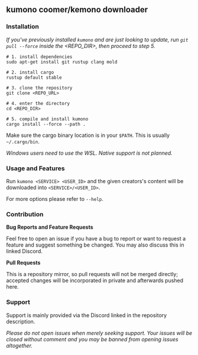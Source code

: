 ## kumono coomer/kemono downloader

### Installation

*If you've previously installed `kumono` and are just looking to update, run `git pull --force` inside the <REPO_DIR>, then proceed to step 5.*

```fish
# 1. install dependencies
sudo apt-get install git rustup clang mold

# 2. install cargo
rustup default stable

# 3. clone the repository
git clone <REPO_URL>

# 4. enter the directory
cd <REPO_DIR>

# 5. compile and install kumono
cargo install --force --path .
```

Make sure the cargo binary location is in your `$PATH`. This is usually `~/.cargo/bin`.

*Windows users need to use the WSL. Native support is not planned.*

### Usage and Features

Run `kumono <SERVICE> <USER_ID>` and the given creators's content will be downloaded into `<SERVICE>/<USER_ID>`.

For more options please refer to `--help`.

### Contribution

**Bug Reports and Feature Requests**

Feel free to open an issue if you have a bug to report or want to request a feature and suggest something be changed. You may also discuss this in linked Discord.

**Pull Requests**

This is a repository mirror, so pull requests will not be merged directly; accepted changes will be incorporated in private and afterwards pushed here.

### Support

Support is mainly provided via the Discord linked in the repository description.

*Please do not open issues when merely seeking support. Your issues will be closed without comment and you may be banned from opening issues altogether.*